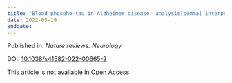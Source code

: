 ```yaml
---
title: "Blood phospho-tau in Alzheimer disease: analysis[comma] interpretation[comma] and clinical utility."
date: 2022-05-19
enddate:
---
```


Published in: *Nature reviews. Neurology*

DOI: [10.1038/s41582-022-00665-2](https://doi.org/10.1038/s41582-022-00665-2)

This article is not available in Open Access


